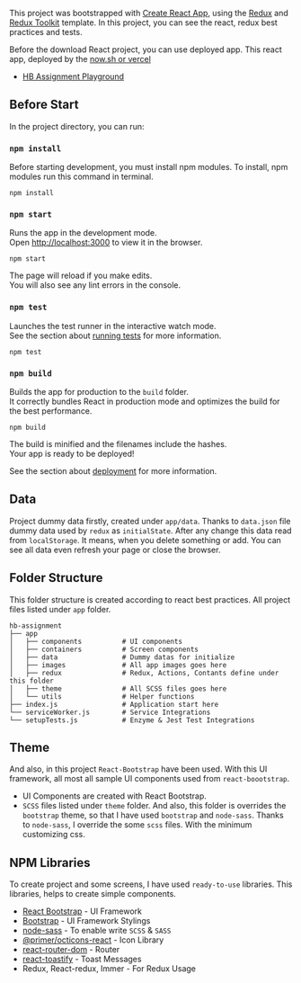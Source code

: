 This project was bootstrapped with [Create React App](https://github.com/facebook/create-react-app), using the [Redux](https://redux.js.org/) and [Redux Toolkit](https://redux-toolkit.js.org/) template. In this project, you can see the react, redux best practices and tests. 

Before the download React project, you can use deployed app. This react app, deployed by the [now.sh or vercel](https://vercel.com/)

- [HB Assignment Playground](https://hb-assignment.keremcubuk.now.sh/)

## Before Start

In the project directory, you can run:

### `npm install`

Before starting development, you must install npm modules. To install, npm modules run this command in terminal.

```shell
npm install
```


### `npm start`

Runs the app in the development mode.<br />
Open [http://localhost:3000](http://localhost:3000) to view it in the browser.

```shell
npm start
```

The page will reload if you make edits.<br />
You will also see any lint errors in the console.

### `npm test`

Launches the test runner in the interactive watch mode.<br />
See the section about [running tests](https://facebook.github.io/create-react-app/docs/running-tests) for more information.

```shell
npm test
```

### `npm build`

Builds the app for production to the `build` folder.<br />
It correctly bundles React in production mode and optimizes the build for the best performance.

```shell
npm build
```

The build is minified and the filenames include the hashes.<br />
Your app is ready to be deployed!

See the section about [deployment](https://facebook.github.io/create-react-app/docs/deployment) for more information.

## Data

Project dummy data firstly, created under `app/data`. Thanks to `data.json` file dummy data used by `redux` as `initialState`. After any change this data read from `localStorage`. It means, when you delete something or add. You can see all data even refresh your page or close the browser.

## Folder Structure

This folder structure is created according to react best practices. All project files listed under `app` folder.

```shell
hb-assignment
├── app
│   ├── components          # UI components
│   ├── containers          # Screen components
│   ├── data                # Dummy datas for initialize
│   ├── images              # All app images goes here
│   ├── redux               # Redux, Actions, Contants define under this folder
│   ├── theme               # All SCSS files goes here
│   └── utils               # Helper functions
├── index.js                # Application start here
└── serviceWorker.js        # Service Integrations
└── setupTests.js           # Enzyme & Jest Test Integrations
```

## Theme

And also, in this project `React-Bootstrap` have been used. With this UI framework, all most all sample UI components used from `react-boootstrap`.

- UI Components are created with React Bootstrap.
- `SCSS` files listed under `theme` folder. And also, this folder is overrides the `bootstrap` theme, so that I have used `bootstrap` and `node-sass`. Thanks to `node-sass`, I override the some `scss` files. With the minimum customizing css.


## NPM Libraries

To create project and some screens, I have used `ready-to-use` libraries. This libraries, helps to create simple components.

- [React Bootstrap](https://react-bootstrap.github.io/) - UI Framework
- [Bootstrap](https://getbootstrap.com/) - UI Framework Stylings
- [node-sass](https://github.com/sass/node-sass) - To enable write `SCSS` & `SASS`
- [@primer/octicons-react](https://octicons.github.com) - Icon Library
- [react-router-dom](https://github.com/ReactTraining/react-router#readme) - Router
- [react-toastify](https://github.com/fkhadra/react-toastify#readme) - Toast Messages
- Redux, React-redux, Immer - For Redux Usage

